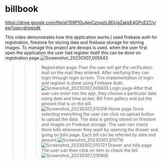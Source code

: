 # billbook
https://drive.google.com/file/d/159P1DuApjCznqztLRDUgZakbE4GPcE27/view?usp=drivesdk

This video demonstrates how this application works.I used firebase auth for registration, firestore for storing data and firebase storage for storing images.
To manage this project are devops is used.
when the user first open the application the user had register itself this can be done on registration page.![Screenshot_20230307_005543](https://user-images.githubusercontent.com/89389741/223210622-66e01ede-aeec-4148-8f77-b3f1fdba56af.jpg)
>>>Registration page
Then the user will get the verification mail on the mail they entered. After verifying they can login through login screen. This implementation of login and register is done using Firebase Auth.
![Screenshot_20230307_005835](https://user-images.githubusercontent.com/89389741/223211140-27f6848d-3b45-4eee-b580-517d8b1bae4e.jpg)
>>>Login page
After that user can enter into the app, they choose a particular date using date and time picker, Bill from gallery and put the amount that is on the bill.
![Screenshot_20230307_010319](https://user-images.githubusercontent.com/89389741/223212199-9784abfc-b346-4e9d-b312-b4444662439b.jpg)
>>> Home page
Once selecting everything the user can click on upload button to upload the data. The data is getting stored on firestore and images on Firebase storage.
The user can check there bills whenever they want by opening the drawer and going on bills page. Each bill can be referred by date and amount.![Screenshot_20230307_010716](https://user-images.githubusercontent.com/89389741/223212922-a7ac947f-d03e-4e86-b929-6b32a941d381.jpg)
![Screenshot_20230307_010721](https://user-images.githubusercontent.com/89389741/223212954-9e1b4b0d-448c-4d98-83e9-54ee4dba08df.jpg)
>>> Drawer and bills page
The user can then click on item to check the bill.
![Screenshot_20230307_010906](https://user-images.githubusercontent.com/89389741/223213287-bb090bdd-b611-42f7-ac96-8f4e5b0a91c1.jpg)
